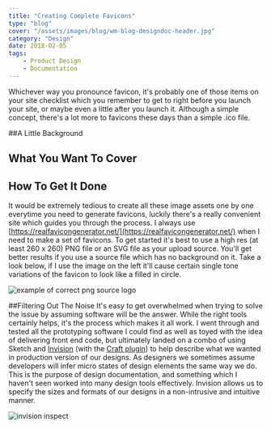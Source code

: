 ```yaml
---
title: "Creating Complete Favicons"
type: "blog"
cover: "/assets/images/blog/wm-blog-designdoc-header.jpg"
category: "Design"
date: 2018-02-05	
tags:
    - Product Design
    - Documentation
---
```

Whichever way you pronounce favicon, it's probably one of those items on your site checklist which you remember to get to right before you launch your site, or maybe even a little after you launch it. Although a simple concept, there's a lot more to favicons these days than a simple .ico file. 

##A Little Background


## What You Want To Cover

## How To Get It Done
It would be extremely tedious to create all these image assets one by one everytime you need to generate favicons, luckily there's a really convenient site which guides you through the process. I always use [https://realfavicongenerator.net/](https://realfavicongenerator.net/) when I need to make a set of favicons. To get started it's best to use a high res (at least 260 x 260) PNG file or an SVG file as your upload source. You'll get better results if you use a source file which has no background on it. Take a look below, if I use the image on the left it'll cause certain single tone variations of the favicon to look like a filled in circle.

![example of correct png source logo](/assets/images/blog/wm-blog-favicon-example.jpg)

##Filtering Out The Noise
It's easy to get overwhelmed when trying to solve the issue by assuming software will be the answer. While the right tools certainly helps, it's the process which makes it all work. I went through and tested all the prototyping software I could find as well as toyed with the idea of delivering front end code, but ultimately landed on a combo of using Sketch and [Invision](https://www.invisionapp.com/) (with the [Craft plugin](https://www.invisionapp.com/craft)) to help describe what we wanted in production version of our designs. As designers we sometimes assume developers will infer micro states of design elements the same way we do. This is the purpose of design documentation, and something which I haven't seen worked into many design tools effectively. Invision allows us to specify the sizes and formats of our designs in a non-intrusive and intuitive manner.  

![invision inspect](/assets/images/blog/wm-blog-designdoc-body.jpg)